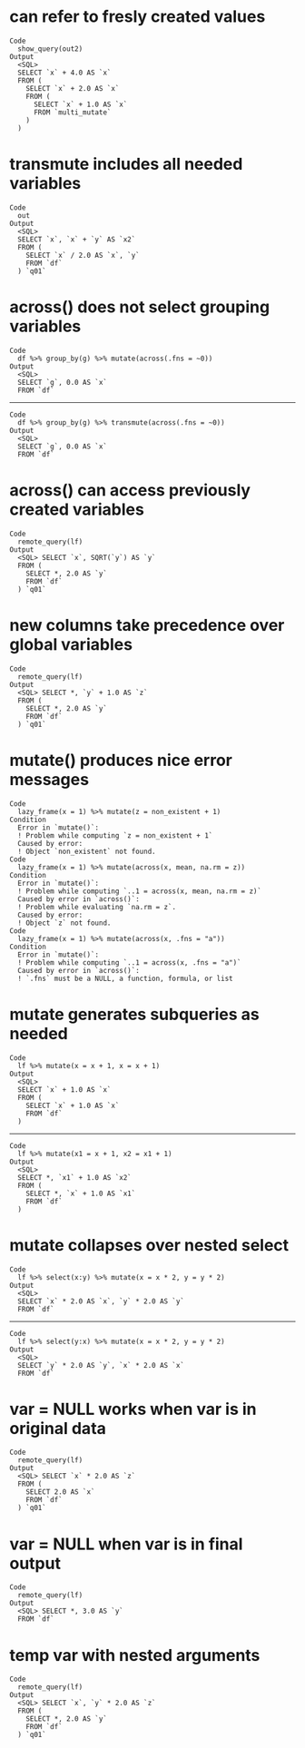 # can refer to fresly created values

    Code
      show_query(out2)
    Output
      <SQL>
      SELECT `x` + 4.0 AS `x`
      FROM (
        SELECT `x` + 2.0 AS `x`
        FROM (
          SELECT `x` + 1.0 AS `x`
          FROM `multi_mutate`
        )
      )

# transmute includes all needed variables

    Code
      out
    Output
      <SQL>
      SELECT `x`, `x` + `y` AS `x2`
      FROM (
        SELECT `x` / 2.0 AS `x`, `y`
        FROM `df`
      ) `q01`

# across() does not select grouping variables

    Code
      df %>% group_by(g) %>% mutate(across(.fns = ~0))
    Output
      <SQL>
      SELECT `g`, 0.0 AS `x`
      FROM `df`

---

    Code
      df %>% group_by(g) %>% transmute(across(.fns = ~0))
    Output
      <SQL>
      SELECT `g`, 0.0 AS `x`
      FROM `df`

# across() can access previously created variables

    Code
      remote_query(lf)
    Output
      <SQL> SELECT `x`, SQRT(`y`) AS `y`
      FROM (
        SELECT *, 2.0 AS `y`
        FROM `df`
      ) `q01`

# new columns take precedence over global variables

    Code
      remote_query(lf)
    Output
      <SQL> SELECT *, `y` + 1.0 AS `z`
      FROM (
        SELECT *, 2.0 AS `y`
        FROM `df`
      ) `q01`

# mutate() produces nice error messages

    Code
      lazy_frame(x = 1) %>% mutate(z = non_existent + 1)
    Condition
      Error in `mutate()`:
      ! Problem while computing `z = non_existent + 1`
      Caused by error:
      ! Object `non_existent` not found.
    Code
      lazy_frame(x = 1) %>% mutate(across(x, mean, na.rm = z))
    Condition
      Error in `mutate()`:
      ! Problem while computing `..1 = across(x, mean, na.rm = z)`
      Caused by error in `across()`:
      ! Problem while evaluating `na.rm = z`.
      Caused by error:
      ! Object `z` not found.
    Code
      lazy_frame(x = 1) %>% mutate(across(x, .fns = "a"))
    Condition
      Error in `mutate()`:
      ! Problem while computing `..1 = across(x, .fns = "a")`
      Caused by error in `across()`:
      ! `.fns` must be a NULL, a function, formula, or list

# mutate generates subqueries as needed

    Code
      lf %>% mutate(x = x + 1, x = x + 1)
    Output
      <SQL>
      SELECT `x` + 1.0 AS `x`
      FROM (
        SELECT `x` + 1.0 AS `x`
        FROM `df`
      )

---

    Code
      lf %>% mutate(x1 = x + 1, x2 = x1 + 1)
    Output
      <SQL>
      SELECT *, `x1` + 1.0 AS `x2`
      FROM (
        SELECT *, `x` + 1.0 AS `x1`
        FROM `df`
      )

# mutate collapses over nested select

    Code
      lf %>% select(x:y) %>% mutate(x = x * 2, y = y * 2)
    Output
      <SQL>
      SELECT `x` * 2.0 AS `x`, `y` * 2.0 AS `y`
      FROM `df`

---

    Code
      lf %>% select(y:x) %>% mutate(x = x * 2, y = y * 2)
    Output
      <SQL>
      SELECT `y` * 2.0 AS `y`, `x` * 2.0 AS `x`
      FROM `df`

# var = NULL works when var is in original data

    Code
      remote_query(lf)
    Output
      <SQL> SELECT `x` * 2.0 AS `z`
      FROM (
        SELECT 2.0 AS `x`
        FROM `df`
      ) `q01`

# var = NULL when var is in final output

    Code
      remote_query(lf)
    Output
      <SQL> SELECT *, 3.0 AS `y`
      FROM `df`

# temp var with nested arguments

    Code
      remote_query(lf)
    Output
      <SQL> SELECT `x`, `y` * 2.0 AS `z`
      FROM (
        SELECT *, 2.0 AS `y`
        FROM `df`
      ) `q01`

